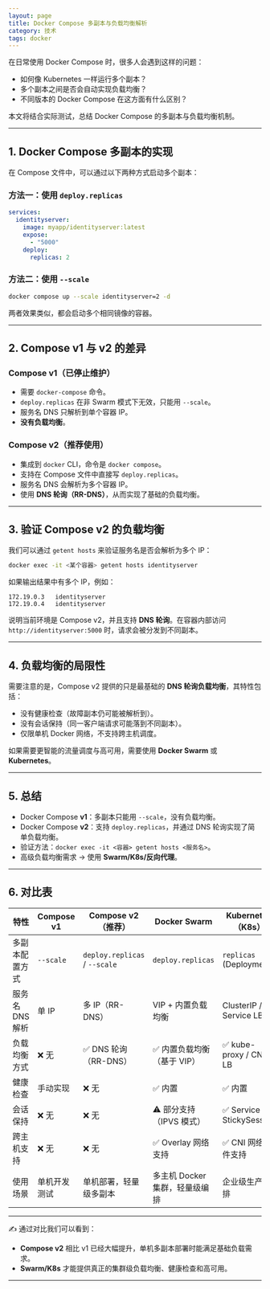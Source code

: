 ```yaml
---
layout: page
title: Docker Compose 多副本与负载均衡解析
category: 技术
tags: docker
---
```


在日常使用 Docker Compose 时，很多人会遇到这样的问题：

* 如何像 Kubernetes 一样运行多个副本？
* 多个副本之间是否会自动实现负载均衡？
* 不同版本的 Docker Compose 在这方面有什么区别？

本文将结合实际测试，总结 Docker Compose 的多副本与负载均衡机制。

---

## 1. Docker Compose 多副本的实现

在 Compose 文件中，可以通过以下两种方式启动多个副本：

### 方法一：使用 `deploy.replicas`

```yaml
services:
  identityserver:
    image: myapp/identityserver:latest
    expose:
      - "5000"
    deploy:
      replicas: 2
```

### 方法二：使用 `--scale`

```bash
docker compose up --scale identityserver=2 -d
```

两者效果类似，都会启动多个相同镜像的容器。

---

## 2. Compose v1 与 v2 的差异

### Compose v1（已停止维护）

* 需要 `docker-compose` 命令。
* `deploy.replicas` 在非 Swarm 模式下无效，只能用 `--scale`。
* 服务名 DNS 只解析到单个容器 IP。
* **没有负载均衡**。

### Compose v2（推荐使用）

* 集成到 `docker` CLI，命令是 `docker compose`。
* 支持在 Compose 文件中直接写 `deploy.replicas`。
* 服务名 DNS 会解析为多个容器 IP。
* 使用 **DNS 轮询（RR-DNS）**，从而实现了基础的负载均衡。

---

## 3. 验证 Compose v2 的负载均衡

我们可以通过 `getent hosts` 来验证服务名是否会解析为多个 IP：

```bash
docker exec -it <某个容器> getent hosts identityserver
```

如果输出结果中有多个 IP，例如：

```
172.19.0.3   identityserver
172.19.0.4   identityserver
```

说明当前环境是 Compose v2，并且支持 **DNS 轮询**。在容器内部访问 `http://identityserver:5000` 时，请求会被分发到不同副本。

---

## 4. 负载均衡的局限性

需要注意的是，Compose v2 提供的只是最基础的 **DNS 轮询负载均衡**，其特性包括：

* 没有健康检查（故障副本仍可能被解析到）。
* 没有会话保持（同一客户端请求可能落到不同副本）。
* 仅限单机 Docker 网络，不支持跨主机调度。

如果需要更智能的流量调度与高可用，需要使用 **Docker Swarm** 或 **Kubernetes**。

---

## 5. 总结

* Docker Compose **v1**：多副本只能用 `--scale`，没有负载均衡。
* Docker Compose **v2**：支持 `deploy.replicas`，并通过 DNS 轮询实现了简单负载均衡。
* 验证方法：`docker exec -it <容器> getent hosts <服务名>`。
* 高级负载均衡需求 → 使用 **Swarm/K8s/反向代理**。

---

## 6. 对比表

| 特性         | Compose v1 | Compose v2（推荐）                | Docker Swarm        | Kubernetes（K8s）           |
| ---------- | ---------- | ----------------------------- | ------------------- | ------------------------- |
| 多副本配置方式    | `--scale`  | `deploy.replicas` / `--scale` | `deploy.replicas`   | `replicas` (Deployment)   |
| 服务名 DNS 解析 | 单 IP       | 多 IP（RR-DNS）                  | VIP + 内置负载均衡        | ClusterIP / Service LB    |
| 负载均衡方式     | ❌ 无        | ✅ DNS 轮询（RR-DNS）              | ✅ 内置负载均衡（基于 VIP）    | ✅ kube-proxy / CNI LB     |
| 健康检查       | 手动实现       | ❌ 无                           | ✅ 内置                | ✅ 内置                      |
| 会话保持       | ❌ 无        | ❌ 无                           | ⚠️ 部分支持（IPVS 模式）    | ✅ Service + StickySession |
| 跨主机支持      | ❌ 无        | ❌ 无                           | ✅ Overlay 网络支持      | ✅ CNI 网络插件支持              |
| 使用场景       | 单机开发测试     | 单机部署，轻量级多副本                   | 多主机 Docker 集群，轻量级编排 | 企业级生产编排                   |

---

✍️ 通过对比我们可以看到：

* **Compose v2** 相比 v1 已经大幅提升，单机多副本部署时能满足基础负载需求。
* **Swarm/K8s** 才能提供真正的集群级负载均衡、健康检查和高可用。

---